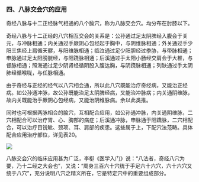 ### 四、八脉交会穴的应用

奇经八脉与十二正经脉气相通的八个腧穴，称为八脉交会穴。均分布在肘膝以下。

奇经八脉与十二正经的八穴相互交会的关系是：公孙通过足太阴脾经入腹会于关元，与冲脉相通；内关通过手厥阴心包经起于胸中，与阴维脉相通；外关通过手少阳三焦经上肩循天髎，与阳维脉相通；临泣通过足少阳胆经过季胁，与带脉相通；申脉通过足太阳膀胱经，与阳跷脉相通；后溪通过手太阳小肠经交肩会于大椎，与督脉相通；照海通过足少阴肾经循阴股入腹达胸，与阴跷脉相通；列缺通过手太阴肺经循喉咙，与任脉相通。

由于奇经与正经的经气以八穴相会通，所以此八穴既能治疗奇经病，又能治正经病。如公孙通冲脉，故公孙既能治足太阴脾经病，又能治冲脉病；内关通阴维脉，故内关既能治手厥阴心包经病，又能治阴维脉病。余以此类推。

同时也可根据两脉相合的腧穴，互相配合应用，如公孙通冲脉，内关通阴维脉，二穴相配合可以治疗胃、心、胸部的病症；后溪通冲脉，申脉通于阳蹻脉，二穴相配合，可以治疗目锐眦、颈项、耳、肩部的疾患。这些属于上，下配穴法范畴。具体配合应用治疗部位，详见表20。

![](./img/表20.jpg)

八脉交会穴的临床应用甚为广泛，李梃《医学入门》说：“八法者，奇经八穴为要，乃十二经之大会也”，又说：“周身三百六十穴统于手足六十六穴，六十六穴又统于八穴”，充分说明八穴之精义所在，它是特定穴中的重要组成部分。
